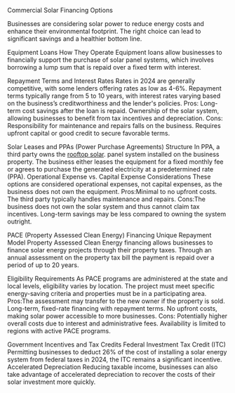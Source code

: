 Commercial Solar Financing Options

Businesses are considering solar power to reduce energy costs and enhance their environmental
footprint. The right choice can lead to significant savings and a healthier bottom line.

Equipment Loans
How They Operate
Equipment loans allow businesses to financially support the purchase of solar panel systems,
which involves borrowing a lump sum that is repaid over a fixed term with interest.

Repayment Terms and Interest Rates
Rates in 2024 are generally competitive, with some lenders offering rates as low as 4-6%.
Repayment terms typically range from 5 to 10 years, with interest rates varying based on the
business’s creditworthiness and the lender's policies.
Pros: Long-term cost savings after the loan is repaid.
Ownership of the solar system, allowing businesses to benefit from tax incentives and
depreciation.
Cons: Responsibility for maintenance and repairs falls on the business.
Requires upfront capital or good credit to secure favorable terms.

Solar Leases and PPAs (Power Purchase Agreements)
Structure
In PPA, a third party owns the [rooftop solar](https://www.orbenergy.com/residential-rooftop-solar/). panel system installed on the business property. The
business either leases the equipment for a fixed monthly fee or agrees to purchase the generated
electricity at a predetermined rate (PPA).
Operational Expense vs. Capital Expense Considerations
These options are considered operational expenses, not capital expenses, as the business does not
own the equipment.
Pros:Minimal to no upfront costs.
The third party typically handles maintenance and repairs.
Cons:The business does not own the solar system and thus cannot claim tax incentives.
Long-term savings may be less compared to owning the system outright.

PACE (Property Assessed Clean Energy) Financing
Unique Repayment Model
Property Assessed Clean Energy financing allows businesses to finance solar energy projects
through their property taxes. Through an annual assessment on the property tax bill the payment
is repaid over a period of up to 20 years.

Eligibility Requirements
As PACE programs are administered at the state and local levels, eligibility varies by location.
The project must meet specific energy-saving criteria and properties must be in a participating
area.
Pros:The assessment may transfer to the new owner if the property is sold.
Long-term, fixed-rate financing with repayment terms.
No upfront costs, making solar power accessible to more businesses.
Cons: Potentially higher overall costs due to interest and administrative fees.
Availability is limited to regions with active PACE programs.

Government Incentives and Tax Credits
Federal Investment Tax Credit (ITC)
Permitting businesses to deduct 26% of the cost of installing a solar energy system from federal
taxes in 2024, the ITC remains a significant incentive.
Accelerated Depreciation
Reducing taxable income, businesses can also take advantage of accelerated depreciation to
recover the costs of their solar investment more quickly.



